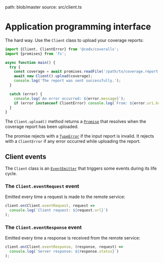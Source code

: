 path: blob/master
source: src/client.ts

# Application programming interface
The hard way. Use the `Client` class to upload your coverage reports:

```js
import {Client, ClientError} from '@cedx/coveralls';
import {promises} from 'fs';

async function main() {
  try {
    const coverage = await promises.readFile('/path/to/coverage.report', 'utf8');
    await new Client().upload(coverage);
    console.log('The report was sent successfully.');
  }

  catch (error) {
    console.log(`An error occurred: ${error.message}`);
    if (error instanceof ClientError) console.log(`From: ${error.uri.href}`);
  }
}
```

The `Client.upload()` method returns a [`Promise`](https://developer.mozilla.org/en-US/docs/Web/JavaScript/Reference/Global_Objects/Promise) that resolves when the coverage report has been uploaded.

The promise rejects with a [`TypeError`](https://developer.mozilla.org/en-US/docs/Web/JavaScript/Reference/Global_Objects/TypeError)
if the input report is invalid. It rejects with a `ClientError` if any error occurred while uploading the report.

## Client events
The `Client` class is an [`EventEmitter`](https://nodejs.org/api/events.html) that triggers some events during its life cycle.

### The `Client.eventRequest` event
Emitted every time a request is made to the remote service:

```js
client.on(Client.eventRequest, request =>
  console.log(`Client request: ${request.url}`)
);
```

### The `Client.eventResponse` event
Emitted every time a response is received from the remote service:

```js
client.on(Client.eventResponse, (response, request) =>
  console.log(`Server response: ${response.status}`)
);
```
